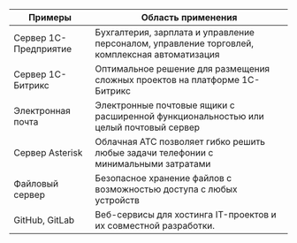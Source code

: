 | Примеры | Область применения |
| ------ | ------ |
| Сервер 1С-Предприятие | Бухгалтерия, зарплата и управление персоналом, управление торговлей, комплексная автоматизация |
| Сервер 1С-Битрикс | Оптимальное решение для размещения сложных проектов на платформе 1С-Битрикс |
| Электронная почта | Электронные почтовые ящики с расширенной функциональностью или целый почтовый сервер |
| Сервер Asterisk | Облачная АТС позволяет гибко решить любые задачи телефонии с минимальными затратами |
| Файловый сервер | Безопасное хранение файлов с возможностью доступа с любых устройств |
| GitHub, GitLab | Веб-сервисы для хостинга IT-проектов и их совместной разработки. |

